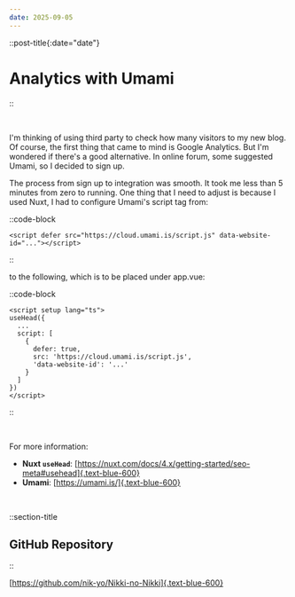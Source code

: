 ```yaml
---
date: 2025-09-05
---
```


::post-title{:date="date"}
# Analytics with Umami
::

<br />

I'm thinking of using third party to check how many visitors to my new blog. Of course, the first thing that came to mind is Google Analytics. But I'm wondered if there's a good alternative. In online forum, some suggested Umami, so I decided to sign up.

The process from sign up to integration was smooth. It took me less than 5 minutes from zero to running. One thing that I need to adjust is because I used Nuxt, I had to configure Umami's script tag from:

::code-block
```
<script defer src="https://cloud.umami.is/script.js" data-website-id="..."></script>
```
::

to the following, which is to be placed under app.vue:

::code-block
```
<script setup lang="ts">
useHead({
  ...
  script: [ 
    { 
      defer: true,
      src: 'https://cloud.umami.is/script.js', 
      'data-website-id': '...'
    }
  ]
})
</script>
```
::

<br />

For more information:

- **Nuxt `useHead`**: [https://nuxt.com/docs/4.x/getting-started/seo-meta#usehead]{.text-blue-600}
- **Umami**: [https://umami.is/]{.text-blue-600}

<br />

::section-title
## GitHub Repository
::

[https://github.com/nik-yo/Nikki-no-Nikki]{.text-blue-600}